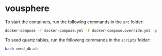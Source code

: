 # vousphere

To start the containers, run the following commands in the `src` folder:

```bash
docker-compose -f docker-compose.yml -f docker-compose.override.yml -p vousphere up -d
```

To seed quartz tables, run the following commands in the `scripts` folder:

```bash
bash seed_db.sh
```
